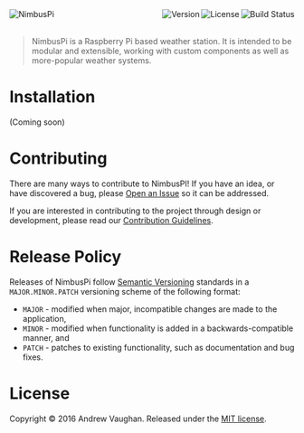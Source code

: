 <div>
  <a href="https://github.com/nimbus-pi/nimbus-pi" target="_blank"><img src="https://s3.amazonaws.com/f.cl.ly/items/3d2x1f2E3K3H1v200i3L/nimbus-logo-128.png?v=e3821ea5" alt="NimbusPi" align="left" /></a>
  <div align="right">
    <a href="https://travis-ci.org/nimbus-pi/nimbus-pi">
      <img src="https://travis-ci.org/nimbus-pi/nimbus-pi.svg?branch=master" alt="Build Status" align="right">
    </a>
    <a href="https://github.com/nimbus-pi/nimbus-pi/blob/master/LICENSE">
      <img src="http://img.shields.io/badge/license-MIT-blue.svg?style=flat" alt="License" align="right">
    </a>
    <a href="https://github.com/nimbus-pi/nimbus-pi/releases">
      <img src="http://img.shields.io/badge/release-0.0.0-blue.svg?style=flat" alt="Version" align="right">
    </a>
  </div>
</div>
<br clear="left"><br>

> NimbusPi is a Raspberry Pi based weather station.  It is intended to be modular and extensible, working with custom
> components as well as more-popular weather systems.


# Installation

(Coming soon)


# Contributing

There are many ways to contribute to NimbusPI!  If you have an idea, or have discovered a bug, please
[Open an Issue](https://github.com/nimbus-pi/nimbus-pi/issues) so it can be addressed.

If you are interested in contributing to the project through design or development, please read our
[Contribution Guidelines](https://github.com/nimbus-pi/nimbus-pi/blob/master/CONTRIBUTING.md).


# Release Policy

Releases of NimbusPi follow [Semantic Versioning](http://semver.org/) standards in a `MAJOR.MINOR.PATCH` versioning
scheme of the following format:

* `MAJOR` - modified when major, incompatible changes are made to the application,
* `MINOR` - modified when functionality is added in a backwards-compatible manner, and
* `PATCH` - patches to existing functionality, such as documentation and bug fixes.


# License

Copyright &copy; 2016 Andrew Vaughan.  Released under the
[MIT license](https://github.com/nimbus-pi/nimbus-pi/blob/master/LICENSE).
  
